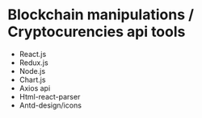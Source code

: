 # Blockchain manipulations / Cryptocurencies api tools
- React.js
- Redux.js
- Node.js
- Chart.js
- Axios api
- Html-react-parser
- Antd-design/icons
